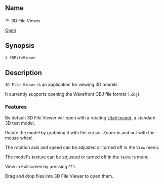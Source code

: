 ## Name

![Icon](../../../../../res/icons/16x16/app-3d-file-viewer.png) 3D File Viewer

[Open](file:///bin/3DFileViewer)

## Synopsis

```**sh
$ 3DFileViewer
```

## Description

`3D File Viewer` is an application for viewing 3D models.

It currently supports opening the Wavefront OBJ file format (`.obj`).

### Features

By default 3D File Viewer will open with a rotating [Utah teapot](https://en.wikipedia.org/wiki/Utah_teapot), a standard 3D test model.

Rotate the model by grabbing it with the cursor. Zoom-in and out with the mouse wheel.

The rotation axis and speed can be adjusted or turned off in the `View` menu.

The model's texture can be adjusted or turned off in the `Texture` menu.

View in Fullscreen by pressing `F11`.

Drag and drop files into 3D File Viewer to open them.